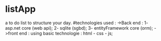 # listApp
a to do list to structure your day. 
#technologies used :
  ->Back end :
      1- asp.net core (web api);
      2- sqlite (sgbd);
      3- entityFramework core (orm);
  ->front end :
      using basic technologie : html - css - js;

